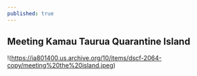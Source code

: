 ```yaml
---
published: true
---
```

## Meeting Kamau Taurua Quarantine Island

!(https://ia801400.us.archive.org/10/items/dscf-2064-copy/meeting%20the%20island.jpeg)
